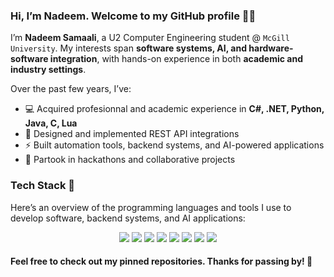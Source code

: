 ### Hi, I’m Nadeem. Welcome to my GitHub profile 🐱‍🐉

I’m **Nadeem Samaali**, a U2 Computer Engineering student @ `McGill University`. My interests span **software systems, AI, and hardware-software integration**, with hands-on experience in both **academic and industry settings**. 

Over the past few years, I’ve:  
* 💻 Acquired profesionnal and academic experience in **C#, .NET, Python, Java, C, Lua**  
* 🔗 Designed and implemented REST API integrations
* ⚡ Built automation tools, backend systems, and AI-powered applications  
* 🤝 Partook in hackathons and collaborative projects  

### Tech Stack 🦕
Here’s an overview of the programming languages and tools I use to develop software, backend systems, and AI applications:
<p align="center">
  <img src="https://img.shields.io/badge/python-3670A0?style=for-the-badge&logo=python&logoColor=ffdd54"/>
  <img src="https://img.shields.io/badge/c-%2300599C.svg?style=for-the-badge&logo=c&logoColor=white"/>
  <img src="https://img.shields.io/badge/c%23-%23239120.svg?style=for-the-badge&logo=c-sharp&logoColor=white"/>
  <img src="https://img.shields.io/badge/.NET-512BD4.svg?style=for-the-badge&logo=dotnet&logoColor=white"/>
  <img src="https://img.shields.io/badge/java-%23ED8B00.svg?style=for-the-badge&logo=openjdk&logoColor=white"/>
  <img src="https://img.shields.io/badge/Lua-%232C2D72.svg?style=for-the-badge&logo=lua&logoColor=white"/>
  <img src="https://img.shields.io/badge/git-%23F05033.svg?style=for-the-badge&logo=git&logoColor=white"/>
  <img src="https://img.shields.io/badge/bash-%23121011.svg?style=for-the-badge&logo=gnu-bash&logoColor=white"/>
</p>


#### Feel free to check out my pinned repositories. Thanks for passing by! 🦏

